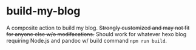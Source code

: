 # build-my-blog
A composite action to build my blog. ~~Strongly customized and may not fit for anyone else w/o modifacations.~~
Should work for whatever hexo blog requiring Node.js and pandoc w/ build command `npm run build`.
